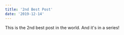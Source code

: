 ```yaml
---
title: '2nd Best Post'
date: '2019-12-14'
---
```


This is the 2nd best post in the world. And it's in a series!
